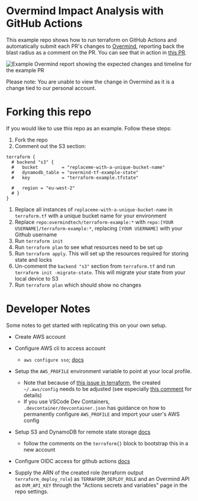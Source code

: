 # Overmind Impact Analysis with GitHub Actions

This example repo shows how to run terraform on GitHub Actions and automatically submit each PR's changes to [Overmind](https://overmind.tech), reporting back the blast radius as a comment on the PR. You can see that in action in [this PR](https://github.com/overmindtech/terraform-example/pull/5).

![Example Overmind report showing the expected changes and timeline for the example PR](https://github.com/overmindtech/terraform-example/assets/122231433/2674702f-5b39-4f24-8fba-1e0f8d8bdcb6)

Please note: You are unable to view the change in Overmind as it is a change tied to our personal account.

# Forking this repo

If you would like to use this repo as an example. Follow these steps:

1. Fork the repo
1. Comment out the S3 section:

```hcl
terraform {
  # backend "s3" {
  #   bucket         = "replaceme-with-a-unique-bucket-name"
  #   dynamodb_table = "overmind-tf-example-state"
  #   key            = "terraform-example.tfstate"

  #   region = "eu-west-2"
  # }
}
```

1. Replace all instances of `replaceme-with-a-unique-bucket-name` in `terraform.tf` with a unique bucket name for your environment
1. Replace `repo:overmindtech/terraform-example:*` with `repo:[YOUR USERNAME]/terraform-example:*`, replacing `[YOUR USERNAME]` with your Github username
1. Run `terraform init`
1. Run `terraform plan` to see what resources need to be set up
1. Run `terraform apply`. This will set up the resources required for storing state and locks
1. Un-comment the `backend "s3"` section from `terraform.tf` and run `terraform init -migrate-state`. This will migrate your state from your local device to S3
1. Run `terraform plan` which should show no changes

# Developer Notes

Some notes to get started with replicating this on your own setup.

* Create AWS account

* Configure AWS cli to access account
    - `aws configure sso`; [docs](https://docs.aws.amazon.com/signin/latest/userguide/command-line-sign-in.html)

* Setup the `AWS_PROFILE` environment variable to point at your local profile.
    - Note that because of [this issue in terraform](https://github.com/hashicorp/terraform/issues/32465), the created `~/.aws/config` needs to be adjusted (see especially [this comment](https://github.com/hashicorp/terraform/issues/32465#issuecomment-1566744199) for details)
    - If you use VSCode Dev Containers, `.devcontainer/devcontainer.json` has guidance on how to permanently configure `AWS_PROFILE` and import your user's AWS config

* Setup S3 and DynamoDB for remote state storage [docs](https://developer.hashicorp.com/terraform/tutorials/aws-get-started/aws-remote)
    - follow the comments on the `terraform{}` block to bootstrap this in a new account

* Configure OIDC access for github actions [docs](https://docs.github.com/en/actions/deployment/security-hardening-your-deployments/configuring-openid-connect-in-amazon-web-services)

* Supply the ARN of the created role (terraform output `terraform_deploy_role`) as `TERRAFORM_DEPLOY_ROLE` and an Overmind API as `OVM_API_KEY` through the "Actions secrets and variables" page in the repo settings.
